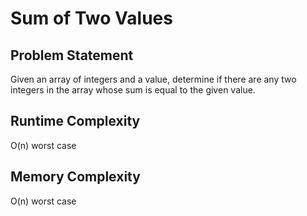 # Sum of Two Values

## Problem Statement
Given an array of integers and a value, determine if there are any two integers in the array whose sum is equal to the given value.

## Runtime Complexity
O(n) worst case

## Memory Complexity
O(n) worst case

